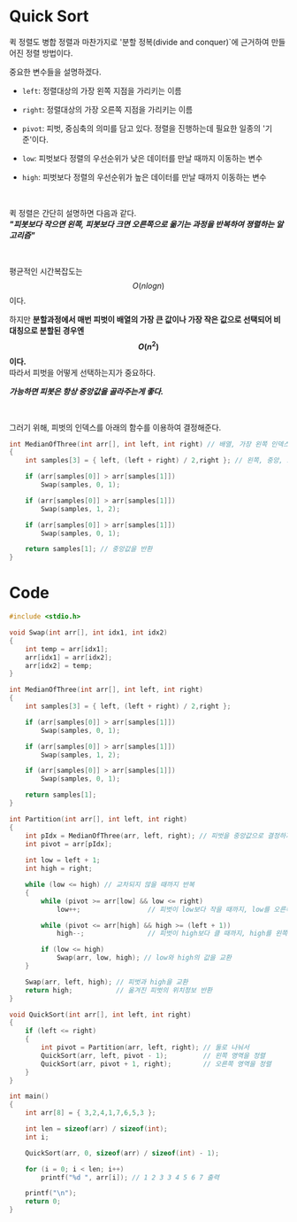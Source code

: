 # Quick Sort
퀵 정렬도 병합 정렬과 마찬가지로 '분할 정복(divide and conquer)`에 근거하여 만들어진 정렬 방법이다.

중요한 변수들을 설명하겠다.
* `left`: 정렬대상의 가장 왼쪽 지점을 가리키는 이름
* `right`: 정렬대상의 가장 오른쪽 지점을 가리키는 이름
* `pivot`: 피벗, 중심축의 의미를 담고 있다. 정렬을 진행하는데 필요한 일종의 '기준'이다.

* `low`: 피벗보다 정렬의 우선순위가 낮은 데이터를 만날 때까지 이동하는 변수
* `high`: 피벗보다 정렬의 우선순위가 높은 데이터를 만날 때까지 이동하는 변수

<br>

퀵 정렬은 간단히 설명하면 다음과 같다.   
***"피봇보다 작으면 왼쪽, 피봇보다 크면 오른쪽으로 옮기는 과정을 반복하여 졍렬하는 알고리즘"***

<br>

평균적인 시간복잡도는 $$O(nlogn)$$이다.   

하지만 **분할과정에서 매번 피벗이 배열의 가장 큰 값이나 가장 작은 값으로 선택되어 비대칭으로 분할된 경우엔 $$O(n^2)$$이다.**    
따라서 피벗을 어떻게 선택하는지가 중요하다.

***가능하면 피봇은 항상 중앙값을 골라주는게 좋다.***

<br>

그러기 위해, 피벗의 인덱스를 아래의 함수를 이용하여 결정해준다.
```c
int MedianOfThree(int arr[], int left, int right) // 배열, 가장 왼쪽 인덱스, 가장 오른쪽 인덱스
{
	int samples[3] = { left, (left + right) / 2,right }; // 왼쪽, 중앙, 오른쪽

	if (arr[samples[0]] > arr[samples[1]])
		Swap(samples, 0, 1);

	if (arr[samples[0]] > arr[samples[1]])
		Swap(samples, 1, 2);

	if (arr[samples[0]] > arr[samples[1]])
		Swap(samples, 0, 1);

	return samples[1]; // 중앙값을 반환
}
```

# Code
```c
#include <stdio.h>

void Swap(int arr[], int idx1, int idx2)
{
	int temp = arr[idx1];
	arr[idx1] = arr[idx2];
	arr[idx2] = temp;
}

int MedianOfThree(int arr[], int left, int right)
{
	int samples[3] = { left, (left + right) / 2,right };

	if (arr[samples[0]] > arr[samples[1]])
		Swap(samples, 0, 1);

	if (arr[samples[0]] > arr[samples[1]])
		Swap(samples, 1, 2);

	if (arr[samples[0]] > arr[samples[1]])
		Swap(samples, 0, 1);

	return samples[1];
}

int Partition(int arr[], int left, int right)
{
	int pIdx = MedianOfThree(arr, left, right); // 피벗을 중앙값으로 결정하기
	int pivot = arr[pIdx];
	
	int low = left + 1;
	int high = right;

	while (low <= high) // 교차되지 않을 때까지 반복
	{
		while (pivot >= arr[low] && low <= right)
			low++;                 // 피벗이 low보다 작을 때까지, low를 오른쪽으로 이동

		while (pivot <= arr[high] && high >= (left + 1))
			high--;                // 피벗이 high보다 클 때까지, high를 왼쪽으로 이동

		if (low <= high)
			Swap(arr, low, high); // low와 high의 값을 교환
	}

	Swap(arr, left, high); // 피벗과 high을 교환
	return high;           // 옮겨진 피벗의 위치정보 반환
}

void QuickSort(int arr[], int left, int right)
{
	if (left <= right)
	{
		int pivot = Partition(arr, left, right); // 둘로 나눠서
		QuickSort(arr, left, pivot - 1);         // 왼쪽 영역을 정렬
		QuickSort(arr, pivot + 1, right);		 // 오른쪽 영역을 정렬
	}
}

int main()
{
	int arr[8] = { 3,2,4,1,7,6,5,3 };

	int len = sizeof(arr) / sizeof(int);
	int i;

	QuickSort(arr, 0, sizeof(arr) / sizeof(int) - 1);

	for (i = 0; i < len; i++)
		printf("%d ", arr[i]); // 1 2 3 3 4 5 6 7 출력

	printf("\n");
	return 0;
}
```
